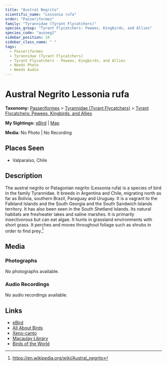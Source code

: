 ```yaml
---
title: "Austral Negrito"
scientific_name: "Lessonia rufa"
order: "Passeriformes"
family: "Tyrannidae (Tyrant Flycatchers)"
species_group: "Tyrant Flycatchers: Pewees, Kingbirds, and Allies"
species_code: "ausneg1"
sidebar_position: 24
sidebar_class_name: " "
tags: 
  - Passeriformes
  - Tyrannidae (Tyrant Flycatchers)
  - Tyrant Flycatchers - Pewees, Kingbirds, and Allies
  - Needs Photo
  - Needs Audio
---
```


# Austral Negrito <span className='sci_name'>Lessonia rufa</span>

**Taxonomy:** [Passeriformes](/tags/passeriformes) > [Tyrannidae (Tyrant Flycatchers)](/tags/tyrannidae-tyrant-flycatchers) > [Tyrant Flycatchers: Pewees, Kingbirds, and Allies](/tags/tyrant-flycatchers-pewees-kingbirds-and-allies)

**My Sightings:** [eBird](https://ebird.org/lifelist?r=world&time=life&spp=ausneg1) | [Map](/map?species_code=ausneg1)

**Media**: No Photo | No Recording

## Places Seen

* Valparaíso, Chile

## Description
The austral negrito or Patagonian negrito (Lessonia rufa) is a species of bird in the family Tyrannidae. It breeds in Argentina and Chile, migrating north as far as Bolivia, southern Brazil, Paraguay and Uruguay. It is a vagrant to the Falkland Islands and the South Georgia and the South Sandwich Islands territory. It has also been seen in the South Shetland Islands. Its natural habitats are freshwater lakes and saline marshes. It is primarily insectivorous but can eat algae. It hunts in grassland environments with short grass. It perches and moves throughout foliage such as shrubs in order to find prey.[^1]

[^1]: https://en.wikipedia.org/wiki/Austral_negrito

## Media
### Photographs
No photographs available.

### Audio Recordings
No audio recordings available.

## Links
* [eBird](https://ebird.org/species/ausneg1) 
* [All About Birds](https://www.allaboutbirds.org/guide/ausneg1) 
* [Xeno-canto](https://www.xeno-canto.org/species/lessonia-rufa) 
* [Macaulay Library](https://search.macaulaylibrary.org/catalog?taxonCode=ausneg1&sort=rating_rank_desc)
* [Birds of the World](https://birdsoftheworld.org/bow/species/ausneg1)

